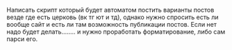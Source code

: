 Написать скрипт который будет автоматом постить варианты постов везде где есть церковь (вк тг ют и тд), однако нужно спросить есть ли вообще сайт и есть ли там возможность публикации постов. Если нет надо будет делать........ и нужно проработать форматирование, либо сам парси его.